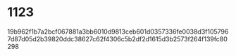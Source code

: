 # 1123
19b962f1b7a2bcf067881a3bb6010d9813ceb601d0357336fe0038d3f1057967d87d05d2b39820ddc38627c62f4306c5b2df2d1615d3b2573f264f139fc80298
